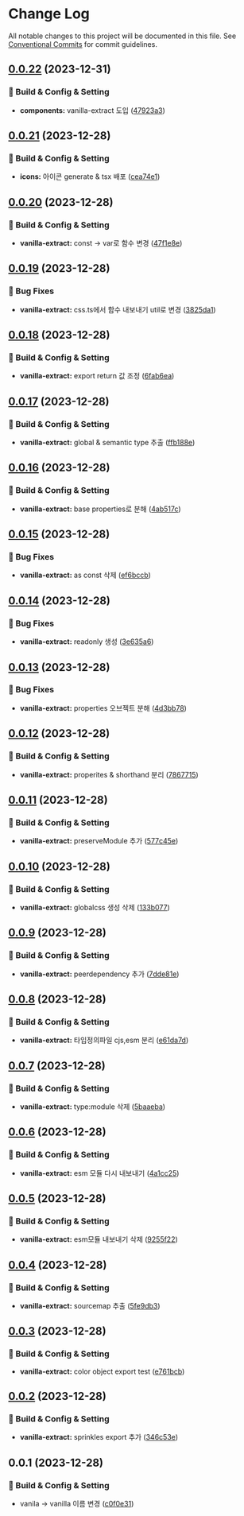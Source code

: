 # Change Log

All notable changes to this project will be documented in this file.
See [Conventional Commits](https://conventionalcommits.org) for commit guidelines.

## [0.0.22](https://github.com/Raoun4136/raoun/compare/@raoun/vanilla-extract@0.0.21...@raoun/vanilla-extract@0.0.22) (2023-12-31)


### 👷 Build & Config & Setting

* **components:** vanilla-extract 도입 ([47923a3](https://github.com/Raoun4136/raoun/commit/47923a3d68fa5262c76ca1a55a67d85e2ceef0a7))



## [0.0.21](https://github.com/Raoun4136/raoun/compare/@raoun/vanilla-extract@0.0.20...@raoun/vanilla-extract@0.0.21) (2023-12-28)


### 👷 Build & Config & Setting

* **icons:** 아이콘 generate & tsx 배포 ([cea74e1](https://github.com/Raoun4136/raoun/commit/cea74e19757c923ef01feef0fcc947e8859b733d))



## [0.0.20](https://github.com/Raoun4136/raoun/compare/@raoun/vanilla-extract@0.0.19...@raoun/vanilla-extract@0.0.20) (2023-12-28)


### 👷 Build & Config & Setting

* **vanilla-extract:** const -> var로 함수 변경 ([47f1e8e](https://github.com/Raoun4136/raoun/commit/47f1e8e9ce8835cf158a9670264f540141b4c58d))



## [0.0.19](https://github.com/Raoun4136/raoun/compare/@raoun/vanilla-extract@0.0.18...@raoun/vanilla-extract@0.0.19) (2023-12-28)


### 🐛 Bug Fixes

* **vanilla-extract:** css.ts에서 함수 내보내기 util로 변경 ([3825da1](https://github.com/Raoun4136/raoun/commit/3825da100a1f4d75dd49f1a5822456b134c272b8))



## [0.0.18](https://github.com/Raoun4136/raoun/compare/@raoun/vanilla-extract@0.0.17...@raoun/vanilla-extract@0.0.18) (2023-12-28)


### 👷 Build & Config & Setting

* **vanilla-extract:** export return 값 조정 ([6fab6ea](https://github.com/Raoun4136/raoun/commit/6fab6eae8f9d6d1d32ba6753245125dcfdbf187b))



## [0.0.17](https://github.com/Raoun4136/raoun/compare/@raoun/vanilla-extract@0.0.16...@raoun/vanilla-extract@0.0.17) (2023-12-28)


### 👷 Build & Config & Setting

* **vanilla-extract:** global & semantic type 추출 ([ffb188e](https://github.com/Raoun4136/raoun/commit/ffb188ec320447b6e22e2ed9e08c62d0cefb4487))



## [0.0.16](https://github.com/Raoun4136/raoun/compare/@raoun/vanilla-extract@0.0.15...@raoun/vanilla-extract@0.0.16) (2023-12-28)


### 👷 Build & Config & Setting

* **vanilla-extract:** base properties로 분해 ([4ab517c](https://github.com/Raoun4136/raoun/commit/4ab517ca21a3e0fec541ec5ff4a79c87e1421292))



## [0.0.15](https://github.com/Raoun4136/raoun/compare/@raoun/vanilla-extract@0.0.14...@raoun/vanilla-extract@0.0.15) (2023-12-28)


### 🐛 Bug Fixes

* **vanilla-extract:** as const 삭제 ([ef6bccb](https://github.com/Raoun4136/raoun/commit/ef6bccb8b16ad1409af0c3a45e749526895eebd8))



## [0.0.14](https://github.com/Raoun4136/raoun/compare/@raoun/vanilla-extract@0.0.13...@raoun/vanilla-extract@0.0.14) (2023-12-28)


### 🐛 Bug Fixes

* **vanilla-extract:** readonly 생성 ([3e635a6](https://github.com/Raoun4136/raoun/commit/3e635a69c4a61e2f10e10f7ec43ef18eef6592c0))



## [0.0.13](https://github.com/Raoun4136/raoun/compare/@raoun/vanilla-extract@0.0.12...@raoun/vanilla-extract@0.0.13) (2023-12-28)


### 🐛 Bug Fixes

* **vanilla-extract:** properties 오브젝트 분해 ([4d3bb78](https://github.com/Raoun4136/raoun/commit/4d3bb781ba4b21510648f7b8ac637a3748c3e1c9))



## [0.0.12](https://github.com/Raoun4136/raoun/compare/@raoun/vanilla-extract@0.0.11...@raoun/vanilla-extract@0.0.12) (2023-12-28)


### 👷 Build & Config & Setting

* **vanilla-extract:** properites & shorthand 분리 ([7867715](https://github.com/Raoun4136/raoun/commit/786771570db9fa6a26653f5bcb2c6eebea557783))



## [0.0.11](https://github.com/Raoun4136/raoun/compare/@raoun/vanilla-extract@0.0.10...@raoun/vanilla-extract@0.0.11) (2023-12-28)


### 👷 Build & Config & Setting

* **vanilla-extract:** preserveModule 추가 ([577c45e](https://github.com/Raoun4136/raoun/commit/577c45e9037d3a51368820b71147e60b2aac58b7))



## [0.0.10](https://github.com/Raoun4136/raoun/compare/@raoun/vanilla-extract@0.0.9...@raoun/vanilla-extract@0.0.10) (2023-12-28)


### 👷 Build & Config & Setting

* **vanilla-extract:** globalcss 생성 삭제 ([133b077](https://github.com/Raoun4136/raoun/commit/133b07714cadd15d6cc01f5fe205fb5f226f4d2b))



## [0.0.9](https://github.com/Raoun4136/raoun/compare/@raoun/vanilla-extract@0.0.8...@raoun/vanilla-extract@0.0.9) (2023-12-28)


### 👷 Build & Config & Setting

* **vanilla-extract:** peerdependency 추가 ([7dde81e](https://github.com/Raoun4136/raoun/commit/7dde81e7a03ae2038ac97e7dd8f21278311d0eb3))



## [0.0.8](https://github.com/Raoun4136/raoun/compare/@raoun/vanilla-extract@0.0.7...@raoun/vanilla-extract@0.0.8) (2023-12-28)


### 👷 Build & Config & Setting

* **vanilla-extract:** 타입정의파일 cjs,esm 분리 ([e61da7d](https://github.com/Raoun4136/raoun/commit/e61da7d19a17e1df0401561e84426c4291ed2280))



## [0.0.7](https://github.com/Raoun4136/raoun/compare/@raoun/vanilla-extract@0.0.6...@raoun/vanilla-extract@0.0.7) (2023-12-28)


### 👷 Build & Config & Setting

* **vanilla-extract:** type:module 삭제 ([5baaeba](https://github.com/Raoun4136/raoun/commit/5baaebaf1df45c91358e8c062bac1f95a55979a2))



## [0.0.6](https://github.com/Raoun4136/raoun/compare/@raoun/vanilla-extract@0.0.5...@raoun/vanilla-extract@0.0.6) (2023-12-28)


### 👷 Build & Config & Setting

* **vanilla-extract:** esm 모듈 다시 내보내기 ([4a1cc25](https://github.com/Raoun4136/raoun/commit/4a1cc25a0d18c7affb199d39f96e6baf1ceadfc9))



## [0.0.5](https://github.com/Raoun4136/raoun/compare/@raoun/vanilla-extract@0.0.4...@raoun/vanilla-extract@0.0.5) (2023-12-28)


### 👷 Build & Config & Setting

* **vanilla-extract:** esm모듈 내보내기 삭제 ([9255f22](https://github.com/Raoun4136/raoun/commit/9255f221232872b4c091820428fd27119c1c0e35))



## [0.0.4](https://github.com/Raoun4136/raoun/compare/@raoun/vanilla-extract@0.0.3...@raoun/vanilla-extract@0.0.4) (2023-12-28)


### 👷 Build & Config & Setting

* **vanilla-extract:** sourcemap 추출 ([5fe9db3](https://github.com/Raoun4136/raoun/commit/5fe9db349a56741a884420a295fa954f09e6e5ef))



## [0.0.3](https://github.com/Raoun4136/raoun/compare/@raoun/vanilla-extract@0.0.2...@raoun/vanilla-extract@0.0.3) (2023-12-28)


### 👷 Build & Config & Setting

* **vanilla-extract:** color object export test ([e761bcb](https://github.com/Raoun4136/raoun/commit/e761bcb9a014a76248a8dfda4155a1a96cb5e067))



## [0.0.2](https://github.com/Raoun4136/raoun/compare/@raoun/vanilla-extract@0.0.1...@raoun/vanilla-extract@0.0.2) (2023-12-28)


### 👷 Build & Config & Setting

* **vanilla-extract:** sprinkles export 추가 ([346c53e](https://github.com/Raoun4136/raoun/commit/346c53e38df84bd363d4500a9a9184280ef295b5))



## 0.0.1 (2023-12-28)


### 👷 Build & Config & Setting

* vanila -> vanilla 이름 변경 ([c0f0e31](https://github.com-raoun4136/Raoun4136/raoun/commit/c0f0e3105e59a8b74081a282ae263ca453a394f4))
